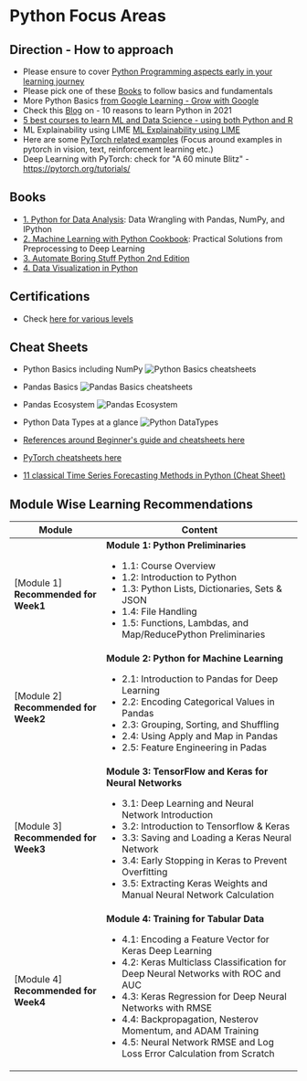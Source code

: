 # Python Focus Areas

## Direction - How to approach
- Please ensure to cover [Python Programming aspects early in your learning journey](https://github.com/kkm24132/Mentoring_Enablement/tree/master/Python/Basics)
- Please pick one of these [Books](https://github.com/kkm24132/Mentoring_Enablement/tree/master/Python#books) to follow basics and fundamentals
- More Python Basics [from Google Learning - Grow with Google](https://developers.google.com/edu/python/)
- Check this [Blog](https://javarevisited.blogspot.com/2018/05/10-reasons-to-learn-python-programming.html#axzz6sUf8yJKV) on - 10 reasons to learn Python in 2021
- [5 best courses to learn ML and Data Science - using both Python and R](https://javarevisited.blogspot.com/2018/03/top-5-data-science-and-machine-learning-online-courses-to-learn-online.html#axzz6sUf8yJKV)
- ML Explainability using LIME [ML Explainability using LIME](https://github.com/kkm24132/Mentoring_Enablement/tree/master/Python/Basics/MLExplainability_using_LIME.ipynb)
- Here are some [PyTorch related examples](https://github.com/pytorch/examples/) (Focus around examples in pytorch in vision, text, reinforcement learning etc.)
- Deep Learning with PyTorch: check for "A 60 minute Blitz" - https://pytorch.org/tutorials/

## Books 
- [1. Python for Data Analysis](https://www.amazon.com/Python-Data-Analysis-Wrangling-IPython/dp/1491957662/ref=sr_1_1?crid=26W0VBS8V3T7F&dchild=1&keywords=python+for+data+analysis%2C+2nd+edition&qid=1618843706&s=books&sprefix=Python+for+Data+Anal%2Cstripbooks-intl-ship%2C350&sr=1-1): Data Wrangling with Pandas, NumPy, and IPython
- [2. Machine Learning with Python Cookbook](https://www.amazon.com/Machine-Learning-Python-Cookbook-Preprocessing/dp/1491989386/ref=sr_1_1?dchild=1&keywords=Machine+Learning+with+Python+Cookbook&qid=1618843743&s=books&sr=1-1): Practical Solutions from Preprocessing to Deep Learning
- [3. Automate Boring Stuff Python 2nd Edition](https://www.amazon.com/Automate-Boring-Stuff-Python-2nd/dp/1593279922/ref=sr_1_2?dchild=1&keywords=Automate+the+Boring+Stuff+with+Python%3A+Practical+Programming+for+Total+Beginners&qid=1618843636&s=books&sr=1-2)
- [4. Data Visualization in Python](https://www.amazon.in/Data-Visualization-Python-Daniel-Nelson-ebook/dp/B08QVJJFG8/ref=sr_1_2?crid=1H6E1SSQCG5F1&dchild=1&keywords=data+visualization+in+Python&qid=1618843961&s=books&sprefix=Data+Visua%2Caps%2C281&sr=1-2)

## Certifications
- Check [here for various levels](https://pythoninstitute.org/certification/)

## Cheat Sheets
- Python Basics including NumPy
![Python Basics cheatsheets](/Python/Basics/PythonBasics_Cheatsheets.png)

- Pandas Basics
![Pandas Basics cheatsheets](/Python/Basics/PandasBasics_Cheatsheets.png)

- Pandas Ecosystem
![Pandas Ecosystem](/Python/Basics/Pandas_Ecosystem.png)

- Python Data Types at a glance
![Python DataTypes](/Python/Basics/Python_DataTypes.png)

- [References around Beginner's guide and cheatsheets here](https://ehmatthes.github.io/pcc/cheatsheets/README.html)

- [PyTorch cheatsheets here](https://pytorch.org/tutorials/beginner/ptcheat.html)

- [11 classical Time Series Forecasting Methods in Python (Cheat Sheet)](https://machinelearningmastery.com/time-series-forecasting-methods-in-python-cheat-sheet/)


## Module Wise Learning Recommendations

Module|Content
---|---
[Module 1]<br>**Recommended for Week1** | **Module 1: Python Preliminaries**<ul><li>1.1: Course Overview<li>1.2: Introduction to Python<li>1.3: Python Lists, Dictionaries, Sets & JSON<li>1.4: File Handling<li>1.5: Functions, Lambdas, and Map/ReducePython Preliminaries</ul>
[Module 2]<br>**Recommended for Week2** | **Module 2: Python for Machine Learning**<ul><li>2.1: Introduction to Pandas for Deep Learning<li>2.2: Encoding Categorical Values in Pandas<li>2.3: Grouping, Sorting, and Shuffling<li>2.4: Using Apply and Map in Pandas<li>2.5: Feature Engineering in Padas </ul>
[Module 3]<br>**Recommended for Week3** | **Module 3: TensorFlow and Keras for Neural Networks**<ul><li>3.1: Deep Learning and Neural Network Introduction<li>3.2: Introduction to Tensorflow & Keras<li>3.3: Saving and Loading a Keras Neural Network<li>3.4: Early Stopping in Keras to Prevent Overfitting<li>3.5: Extracting Keras Weights and Manual Neural Network Calculation</ul>
[Module 4]<br>**Recommended for Week4** | **Module 4: Training for Tabular Data**<ul><li>4.1: Encoding a Feature Vector for Keras Deep Learning<li>4.2: Keras Multiclass Classification for Deep Neural Networks with ROC and AUC<li>4.3: Keras Regression for Deep Neural Networks with RMSE<li>4.4: Backpropagation, Nesterov Momentum, and ADAM Training<li>4.5: Neural Network RMSE and Log Loss Error Calculation from Scratch</ul>
